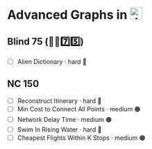 # Advanced Graphs in <img src="https://upload.wikimedia.org/wikipedia/commons/thumb/6/6a/JavaScript-logo.png/768px-JavaScript-logo.png" alt="JavaScript Logo" style="vertical-align: baseline; height: 1em; width: auto; vertical-align: top;">

## Blind 75 (🧑‍🦯7️⃣5️⃣)
- [ ] Alien Dictionary · hard 🔴

## NC 150
- [ ] Reconstruct Itinerary · hard 🔴
- [ ] Min Cost to Connect All Points · medium 🟠
- [ ] Network Delay Time · medium 🟠
- [ ] Swim In Rising Water · hard 🔴
- [ ] Cheapest Flights Within K Stops · medium 🟠